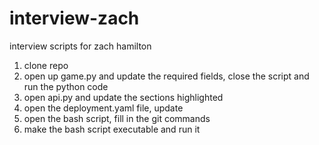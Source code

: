 # interview-zach
interview scripts for zach hamilton

1) clone repo
2) open up game.py and update the required fields, close the script and run the python code
3) open api.py and update the sections highlighted
4) open the deployment.yaml file, update 
5) open the bash script, fill in the git commands
6) make the bash script executable and run it 

